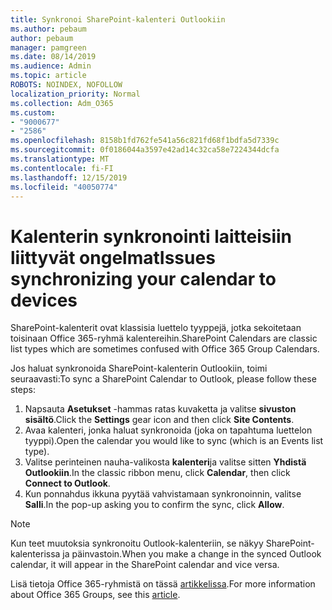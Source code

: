 ```yaml
---
title: Synkronoi SharePoint-kalenteri Outlookiin
ms.author: pebaum
author: pebaum
manager: pamgreen
ms.date: 08/14/2019
ms.audience: Admin
ms.topic: article
ROBOTS: NOINDEX, NOFOLLOW
localization_priority: Normal
ms.collection: Adm_O365
ms.custom:
- "9000677"
- "2586"
ms.openlocfilehash: 8158b1fd762fe541a56c821fd68f1bdfa5d7339c
ms.sourcegitcommit: 0f0186044a3597e42ad14c32ca58e7224344dcfa
ms.translationtype: MT
ms.contentlocale: fi-FI
ms.lasthandoff: 12/15/2019
ms.locfileid: "40050774"
---
```

# <a name="issues-synchronizing-your-calendar-to-devices"></a><span data-ttu-id="8b67c-102">Kalenterin synkronointi laitteisiin liittyvät ongelmat</span><span class="sxs-lookup"><span data-stu-id="8b67c-102">Issues synchronizing your calendar to devices</span></span>

<span data-ttu-id="8b67c-103">SharePoint-kalenterit ovat klassisia luettelo tyyppejä, jotka sekoitetaan toisinaan Office 365-ryhmä kalentereihin.</span><span class="sxs-lookup"><span data-stu-id="8b67c-103">SharePoint Calendars are classic list types which are sometimes confused with Office 365 Group Calendars.</span></span>

<span data-ttu-id="8b67c-104">Jos haluat synkronoida SharePoint-kalenterin Outlookiin, toimi seuraavasti:</span><span class="sxs-lookup"><span data-stu-id="8b67c-104">To sync a SharePoint Calendar to Outlook, please follow these steps:</span></span>

1. <span data-ttu-id="8b67c-105">Napsauta **Asetukset** -hammas ratas kuvaketta ja valitse **sivuston sisältö**.</span><span class="sxs-lookup"><span data-stu-id="8b67c-105">Click the **Settings** gear icon and then click **Site Contents**.</span></span>
2. <span data-ttu-id="8b67c-106">Avaa kalenteri, jonka haluat synkronoida (joka on tapahtuma luettelon tyyppi).</span><span class="sxs-lookup"><span data-stu-id="8b67c-106">Open the calendar you would like to sync (which is an Events list type).</span></span>
3. <span data-ttu-id="8b67c-107">Valitse perinteinen nauha-valikosta **kalenteri**ja valitse sitten **Yhdistä Outlookiin**.</span><span class="sxs-lookup"><span data-stu-id="8b67c-107">In the classic ribbon menu, click **Calendar**, then click **Connect to Outlook**.</span></span>
4. <span data-ttu-id="8b67c-108">Kun ponnahdus ikkuna pyytää vahvistamaan synkronoinnin, valitse **Salli**.</span><span class="sxs-lookup"><span data-stu-id="8b67c-108">In the pop-up asking you to confirm the sync, click **Allow**.</span></span>

>[!Note]
> <span data-ttu-id="8b67c-109">Kun teet muutoksia synkronoitu Outlook-kalenteriin, se näkyy SharePoint-kalenterissa ja päinvastoin.</span><span class="sxs-lookup"><span data-stu-id="8b67c-109">When you make a change in the synced Outlook calendar, it will appear in the SharePoint calendar and vice versa.</span></span>

<span data-ttu-id="8b67c-110">Lisä tietoja Office 365-ryhmistä on tässä [artikkelissa](https://support.office.com/article/Learn-about-Office-365-groups-b565caa1-5c40-40ef-9915-60fdb2d97fa2).</span><span class="sxs-lookup"><span data-stu-id="8b67c-110">For more information about Office 365 Groups, see this [article](https://support.office.com/article/Learn-about-Office-365-groups-b565caa1-5c40-40ef-9915-60fdb2d97fa2).</span></span>
